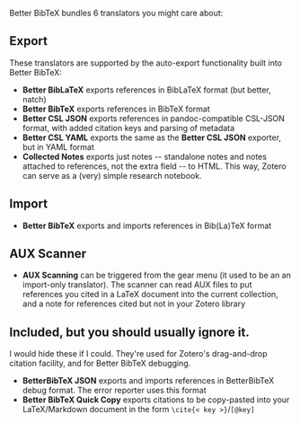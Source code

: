 Better BibTeX bundles 6 translators you might care about:

## Export

These translators are supported by the auto-export functionality built into Better BibTeX:

* **Better BibLaTeX** exports references in BibLaTeX format (but better, natch)
* **Better BibTeX** exports references in BibTeX format
* **Better CSL JSON** exports references in pandoc-compatible CSL-JSON format, with added citation keys and parsing of metadata
* **Better CSL YAML** exports the same as the **Better CSL JSON** exporter, but in YAML format
* **Collected Notes** exports just notes -- standalone notes and notes attached to references, not the extra field -- to HTML. This way, Zotero can serve as a (very) simple research notebook.

## Import

* **Better BibTeX** exports and imports references in Bib(La)TeX format

## AUX Scanner

* **AUX Scanning** can be triggered from the gear menu (it used to be an an import-only translator). The scanner can
  read AUX files to put references you cited in a LaTeX document into the current collection, and a note for references cited but not in your Zotero library

## Included, but you should usually ignore it.

I would hide these if I could. They're used for Zotero's drag-and-drop citation facility, and for Better BibTeX debugging.

* **BetterBibTeX JSON** exports and imports references in BetterBibTeX debug format. The error reporter uses this format
* **Better BibTeX Quick Copy** exports citations to be copy-pasted into your LaTeX/Markdown document in the form `\cite{< key >}`/`[@key]`
